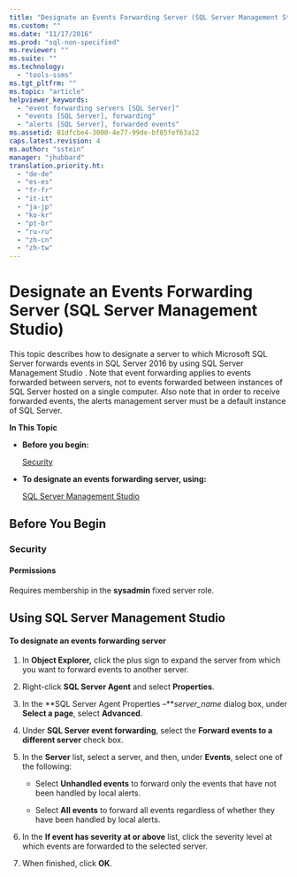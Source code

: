 ```yaml
---
title: "Designate an Events Forwarding Server (SQL Server Management Studio) | Microsoft Docs"
ms.custom: ""
ms.date: "11/17/2016"
ms.prod: "sql-non-specified"
ms.reviewer: ""
ms.suite: ""
ms.technology: 
  - "tools-ssms"
ms.tgt_pltfrm: ""
ms.topic: "article"
helpviewer_keywords: 
  - "event forwarding servers [SQL Server]"
  - "events [SQL Server], forwarding"
  - "alerts [SQL Server], forwarded events"
ms.assetid: 81dfcbe4-3000-4e77-99de-bf85fef63a12
caps.latest.revision: 4
ms.author: "sstein"
manager: "jhubbard"
translation.priority.ht: 
  - "de-de"
  - "es-es"
  - "fr-fr"
  - "it-it"
  - "ja-jp"
  - "ko-kr"
  - "pt-br"
  - "ru-ru"
  - "zh-cn"
  - "zh-tw"
---
```

# Designate an Events Forwarding Server (SQL Server Management Studio)
This topic describes how to designate a server to which Microsoft SQL Server forwards events in SQL Server 2016 by using SQL Server Management Studio . Note that event forwarding applies to events forwarded between servers, not to events forwarded between instances of SQL Server hosted on a single computer. Also note that in order to receive forwarded events, the alerts management server must be a default instance of SQL Server.  
  
**In This Topic**  
  
-   **Before you begin:**  
  
    [Security](#Security)  
  
-   **To designate an events forwarding server, using:**  
  
    [SQL Server Management Studio](#SSMSProcedure)  
  
## <a name="BeforeYouBegin"></a>Before You Begin  
  
### <a name="Security"></a>Security  
  
#### <a name="Permissions"></a>Permissions  
Requires membership in the **sysadmin** fixed server role.  
  
## <a name="SSMSProcedure"></a>Using SQL Server Management Studio  
  
#### To designate an events forwarding server  
  
1.  In **Object Explorer,** click the plus sign to expand the server from which you want to forward events to another server.  
  
2.  Right-click **SQL Server Agent** and select **Properties**.  
  
3.  In the **SQL Server Agent Properties –***server_name* dialog box, under **Select a page**, select **Advanced**.  
  
4.  Under **SQL Server event forwarding**, select the **Forward events to a different server** check box.  
  
5.  In the **Server** list, select a server, and then, under **Events**, select one of the following:  
  
    -   Select **Unhandled events** to forward only the events that have not been handled by local alerts.  
  
    -   Select **All events** to forward all events regardless of whether they have been handled by local alerts.  
  
6.  In the **If event has severity at or above** list, click the severity level at which events are forwarded to the selected server.  
  
7.  When finished, click **OK**.  
  
